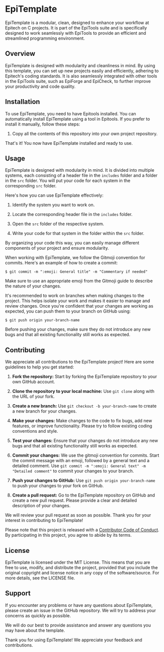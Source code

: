 # EpiTemplate

EpiTemplate is a modular, clean, designed to enhance your workflow at Epitech on C projects. It is part of the EpiTools suite and is specifically designed to work seamlessly with EpiTools to provide an efficient and streamlined programming environment.

## Overview

EpiTemplate is designed with modularity and cleanliness in mind. By using this template, you can set up new projects easily and efficiently, adhering to Epitech's coding standards. It is also seamlessly integrated with other tools in the EpiTools suite, such as EpiForge and EpiCheck, to further improve your productivity and code quality.

## Installation

To use EpiTemplate, you need to have Epitools installed. You can automatically install EpiTemplate using a tool in Epitools. If you prefer to install it manually, follow these steps:

1. Copy all the contents of this repository into your own project repository.

That's it! You now have EpiTemplate installed and ready to use.

## Usage

EpiTemplate is designed with modularity in mind. It is divided into multiple systems, each consisting of a header file in the `includes` folder and a folder in the `src` folder. You will put your code for each system in the corresponding `src` folder.

Here's how you can use EpiTemplate effectively:

1. Identify the system you want to work on.

2. Locate the corresponding header file in the `includes` folder.

3. Open the `src` folder of the respective system.

4. Write your code for that system in the folder within the `src` folder.

By organizing your code this way, you can easily manage different components of your project and ensure modularity.

When working with EpiTemplate, we follow the Gitmoji convention for commits. Here's an example of how to create a commit:

```plaintext
$ git commit -m ":emoji: General title" -m "Commentary if needed"
```

Make sure to use an appropriate emoji from the Gitmoji guide to describe the nature of your changes.

It's recommended to work on branches when making changes to the project. This helps isolate your work and makes it easier to manage and review changes. Once you're confident that your changes are working as expected, you can push them to your branch on GitHub using:

```plaintext
$ git push origin your-branch-name
```

Before pushing your changes, make sure they do not introduce any new bugs and that all existing functionality still works as expected.


## Contributing

We appreciate all contributions to the EpiTemplate project! Here are some guidelines to help you get started:

1. **Fork the repository:** Start by forking the EpiTemplate repository to your own GitHub account.

2. **Clone the repository to your local machine:** Use `git clone` along with the URL of your fork.

3. **Create a new branch:** Use `git checkout -b your-branch-name` to create a new branch for your changes.

4. **Make your changes:** Make changes to the code to fix bugs, add new features, or improve functionality. Please try to follow existing coding conventions and style.

5. **Test your changes:** Ensure that your changes do not introduce any new bugs and that all existing functionality still works as expected.

6. **Commit your changes:** We use the gitmoji convention for commits. Start the commit message with an emoji, followed by a general text and a detailed comment. Use `git commit -m ":emoji: General text" -m "Detailed comment"` to commit your changes to your branch.

7. **Push your changes to GitHub:** Use `git push origin your-branch-name` to push your changes to your fork on GitHub.

8. **Create a pull request:** Go to the EpiTemplate repository on GitHub and create a new pull request. Please provide a clear and detailed description of your changes.

We will review your pull request as soon as possible. Thank you for your interest in contributing to EpiTemplate!

Please note that this project is released with a [Contributor Code of Conduct](CODE_OF_CONDUCT.md). By participating in this project, you agree to abide by its terms.

## License

EpiTemplate is licensed under the MIT License. This means that you are free to use, modify, and distribute the project, provided that you include the original copyright and license notice in any copy of the software/source. For more details, see the LICENSE file.

## Support

If you encounter any problems or have any questions about EpiTemplate, please create an issue in the GitHub repository. We will try to address your concerns as quickly as possible.

We will do our best to provide assistance and answer any questions you may have about the template.

Thank you for using EpiTemplate! We appreciate your feedback and contributions.

